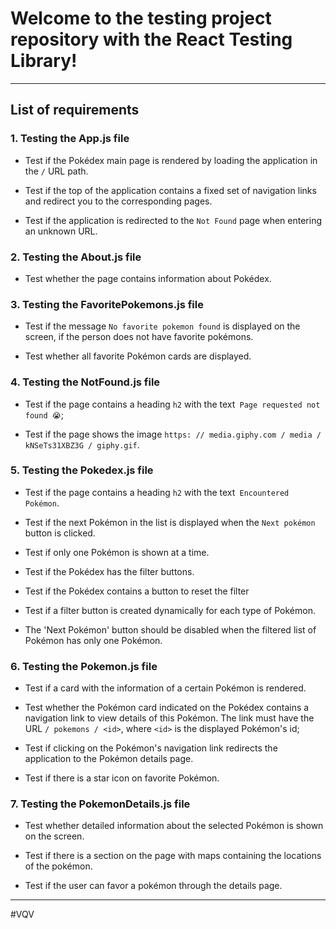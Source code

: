 # Welcome to the testing project repository with the React Testing Library!

---

## List of requirements

### 1. Testing the App.js file

   - Test if the Pokédex main page is rendered by loading the application in the `/` URL path.

   - Test if the top of the application contains a fixed set of navigation links and redirect you to the corresponding pages.

   - Test if the application is redirected to the `Not Found` page when entering an unknown URL.

### 2. Testing the About.js file

   - Test whether the page contains information about Pokédex.

### 3. Testing the FavoritePokemons.js file

   - Test if the message `No favorite pokemon found` is displayed on the screen, if the person does not have favorite pokémons.

   - Test whether all favorite Pokémon cards are displayed.

### 4. Testing the NotFound.js file

   - Test if the page contains a heading `h2` with the text` Page requested not found 😭`;

   - Test if the page shows the image `https: // media.giphy.com / media / kNSeTs31XBZ3G / giphy.gif`.

### 5. Testing the Pokedex.js file

   - Test if the page contains a heading `h2` with the text` Encountered Pokémon`.

   - Test if the next Pokémon in the list is displayed when the `Next pokémon` button is clicked.

   - Test if only one Pokémon is shown at a time.

   - Test if the Pokédex has the filter buttons.

   - Test if the Pokédex contains a button to reset the filter

   - Test if a filter button is created dynamically for each type of Pokémon.

   - The 'Next Pokémon' button should be disabled when the filtered list of Pokémon has only one Pokémon.

### 6. Testing the Pokemon.js file

   - Test if a card with the information of a certain Pokémon is rendered.

   - Test whether the Pokémon card indicated on the Pokédex contains a navigation link to view details of this Pokémon. The link must have the URL `/ pokemons / <id>`, where `<id>` is the displayed Pokémon's id;

   - Test if clicking on the Pokémon's navigation link redirects the application to the Pokémon details page.

   - Test if there is a star icon on favorite Pokémon.

### 7. Testing the PokemonDetails.js file

   - Test whether detailed information about the selected Pokémon is shown on the screen.

   - Test if there is a section on the page with maps containing the locations of the pokémon.

   - Test if the user can favor a pokémon through the details page.

---

#VQV
